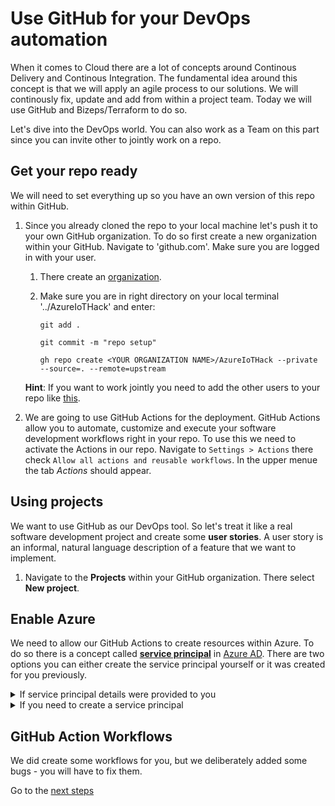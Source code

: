 # Use GitHub for your DevOps automation

When it comes to Cloud there are a lot of concepts around Continous Delivery and Continous Integration.
The fundamental idea around this concept is that we will apply an agile process to our solutions. We will continously fix, update and add from within a project team.
Today we will use GitHub and Bizeps/Terraform to do so.

Let's dive into the DevOps world. You can also work as a Team on this part since you can invite other to jointly work on a repo.

## Get your repo ready

We will need to set everything up so you have an own version of this repo within GitHub.

1. Since you already cloned the repo to your local machine let's push it to your own GitHub organization. To do so first create a new organization within your GitHub. Navigate to 'github.com'. Make sure you are logged in with your user. 
    1. There create an [organization](https://docs.github.com/en/organizations/collaborating-with-groups-in-organizations/creating-a-new-organization-from-scratch).
    1. Make sure you are in right directory on your local terminal '../AzureIoTHack' and enter:

        ```shell
        git add .
        ```

        ```shell
        git commit -m "repo setup"
        ```

        ```shell
        gh repo create <YOUR ORGANIZATION NAME>/AzureIoTHack --private --source=. --remote=upstream
        ```

    **Hint**: If you want to work jointly you need to add the other users to your repo like [this](https://docs.github.com/en/account-and-profile/setting-up-and-managing-your-personal-account-on-github/managing-access-to-your-personal-repositories/inviting-collaborators-to-a-personal-repository).

1. We are going to use GitHub Actions for the deployment. GitHub Actions allow you to automate, customize and execute your software development workflows right in your repo. To use this we need to activate the Actions in our repo. Navigate to `Settings > Actions` there check `Allow all actions and reusable workflows`. In the upper menue the tab *Actions* should appear.

## Using projects

We want to use GitHub as our DevOps tool. So let's treat it like a real software development project and create some **user stories**. A user story is an informal, natural language description of a feature that we want to implement.

1. Navigate to the **Projects** within your GitHub organization. There select **New project**.

## Enable Azure

We need to allow our GitHub Actions to create resources within Azure. To do so there is a concept called [**service principal**](https://learn.microsoft.com/en-us/azure/active-directory/develop/app-objects-and-service-principals#service-principal-object) in [Azure AD](https://learn.microsoft.com/en-us/azure/active-directory/fundamentals/active-directory-whatis).
There are two options you can either create the service principal yourself or it was created for you previously.

<details>
    <summary>If service principal details were provided to you</summary>
    

Your details should look something like this: `{"clientId":"xxx","clientSecret":"xxx","subscriptionId":"xxx", "tenantId":"xxx"}`
    
1. Within your GitHub repo navigate to `Settings > Secrets`. There add a repository secret. Name it `AZURE_SP` and add the value mentioned above `{"clientId":"xxx","clientSecret":"xxx","subscriptionId":"xxx", "tenantId":"xxx"}`

</details>


<details>
    <summary>If you need to create a service principal</summary>
    

1. From your local terminal enter the following
    ```shell
    az ad sp create-for-rbac --name "<NAME>-github-actions-sp" --sdk-auth --role contributor --scopes /subscriptions/<SUBSCRIPTION_ID>
    ```

1. Store the following part of the output that will be returned in your terminal to an editor: `{"clientId":"xxx","clientSecret":"xxx","subscriptionId":"xxx", "tenantId":"xxx"}`

1. Within your GitHub repo navigate to `Settings > Secrets`. There add a repository secret. Name it `AZURE_SP` and add the value mentioned above 
`{"clientId":"xxx","clientSecret":"xxx","subscriptionId":"xxx", "tenantId":"xxx"}`.

</details>

## GitHub Action Workflows

We did create some workflows for you, but we deliberately added some bugs - you will have to fix them.



Go to the [next steps](./07_pi_missing.md)